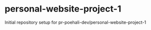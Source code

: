 # personal-website-project-1

Initial repository setup for pr-poehali-dev/personal-website-project-1